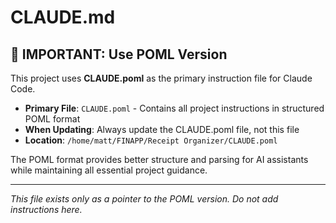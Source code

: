 # CLAUDE.md

## 🚨 IMPORTANT: Use POML Version

This project uses **CLAUDE.poml** as the primary instruction file for Claude Code.

- **Primary File**: `CLAUDE.poml` - Contains all project instructions in structured POML format
- **When Updating**: Always update the CLAUDE.poml file, not this file
- **Location**: `/home/matt/FINAPP/Receipt Organizer/CLAUDE.poml`

The POML format provides better structure and parsing for AI assistants while maintaining all essential project guidance.

---
*This file exists only as a pointer to the POML version. Do not add instructions here.*